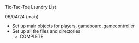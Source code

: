 Tic-Tac-Toe Laundry List

06/04/24 (main)
- Set up main objects for players, gameboard, gamecontroller
- Set up all the files and directories
    - COMPLETE